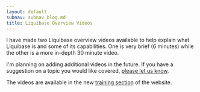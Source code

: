 ```yaml
---
layout: default
subnav: subnav_blog.md
title: Liquibase Overview Videos
---
```

I have made two Liquibase overview videos available to help explain what Liquibase is and some of its capabilities.  One is very brief (6 minutes) while the other is a more in-depth 30 minute video.

I'm planning on adding additional videos in the future.  If you have a suggestion on a topic you would like covered, <a href="http://www.liquibase.org/community.html">please let us know</a>.

The videos are available in the new <a href="http://www.liquibase.org/training.html">training section</a> of the website.

